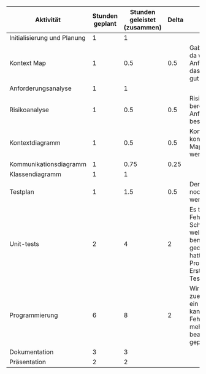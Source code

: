| Aktivität                   | Stunden geplant | Stunden geleistet (zusammen) | Delta | Erklärung                                                                                                                                                               |
| --------------------------- | --------------- | ---------------------------- | ----- | ----------------------------------------------------------------------------------------------------------------------------------------------------------------------- |
| Initialisierung und Planung | 1               | 1                            |       |                                                                                                                                                                         |
| Kontext Map                 | 1               | 0.5                          | 0.5   | Gab weniger zu tun, da wir die <br/>Anforderungen an das Projekt bereits gut verstanden.                                                                                     |
| Anforderungsanalyse         | 1               | 1                            |       |                                                                                                                                                                         |
| Risikoanalyse               | 1               | 0.5                          | 0.5   | Risiken wurden bereits in Anforderungsanalyse besprochen.                                                                                                               |
| Kontextdiagramm             | 1               | 0.5                          | 0.5   | Kontextdiagramm konnte an Kontekt Map abgeleitet werden.                                                                                                                |
| Kommunikationsdiagramm      | 1               | 0.75                         | 0.25  |                                                                                                                                                                         |
| Klassendiagramm             | 1               | 1                            |       |                                                                                                                                                                         |
| Testplan                    | 1               | 1.5                          | 0.5   | Der Testplan musste nochmals angepasst werden.                                                                                                                          |
| Unit-tests                  | 2               | 4                            | 2     | Es tauchten einige Fehler auf beim Schreiben der Tests welche mehr Zeit benötigten als gedacht. Zudem hatten wir zu Beginn Probleme mit dem Erstellen des Testprojekts. |
| Programmierung              | 6               | 8                            | 2     | Wir mussten uns zuerst anschuen wie ein UI erstellt werden kann. Zudem hat die Fehlersuche zum Teil mehr Zeit beansprucht als geplant.                                  |
| Dokumentation               | 3               | 3                            |       |                                                                                                                                                                         |
| Präsentation                | 2               | 2                            |       |                                                                                                                                                                         |